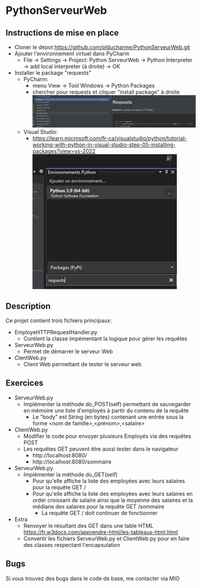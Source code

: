 # PythonServeurWeb
## Instructions de mise en place
- Cloner le dépot https://github.com/plducharme/PythonServeurWeb.git
- Ajouter l'environnement virtuel dans PyCharm
  - File -> Settings -> Project: Python ServeurWeb -> Python Interpreter -> add local interpreter (à droite) -> OK
- Installer le package "requests"
  - PyCharm:
    - menu View -> Tool Windows -> Python Packages
    - chercher pour requests et cliquer "install package" à droite
    ![](/images/requests_package.PNG)
  - Visual Studio:
    - https://learn.microsoft.com/fr-ca/visualstudio/python/tutorial-working-with-python-in-visual-studio-step-05-installing-packages?view=vs-2022
    ![](/images/vs_requests_package.PNG)

## Description
Ce projet contient trois fichiers principaux:
- EmployeHTTPRequestHandler.py
  - Contient la classe impémentant la logique pour gérer les requêtes
- ServeurWeb.py
  - Permet de démarrer le serveur Web
- ClentWeb.py
  - Client Web permettant de tester le serveur web

## Exercices
- ServeurWeb.py
  - Implémenter la méthode do_POST(self) permettant de sauvegarder en mémoire une liste d'employés à partir du contenu de la requête
    - Le "body" est String (en bytes) contenant une entrée sous la forme \<nom de famille\>,\<prénom\>,\<salaire\>
- ClientWeb.py
  - Modifier le code pour envoyer plusieurs Employés via des requêtes POST
  - Les requêtes GET peuvent être aussi tester dans le navigateur
    - http://localhost:8080/
    - http://localhost:8080/sommaire
- ServeurWeb.py
  - Implémenter la méthode do_GET(self)
    - Pour qu'elle affiche la liste des employées avec leurs salaires pour la requête GET /
    - Pour qu'elle affiche la liste des employées avec leurs salaires en order croissant de salaire ainsi que la moyenne des salaires et la médiane des salaires pour la requête GET /sommaire
      - La requête GET / doit continuer de fonctionner
- Extra
  - Renvoyer le résultant des GET dans une table HTML https://fr.w3docs.com/apprendre-html/les-tableaux-html.html
  - Convertir les fichiers ServeurWeb.py et ClientWeb.py pour en faire des classes respectant l'encapsulation

## Bugs
Si vous trouvez des bugs dans le code de base, me contacter via MIO